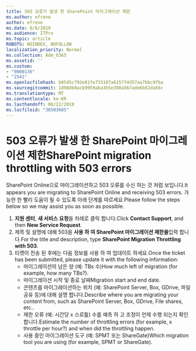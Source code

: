 ```yaml
---
title: 503 오류가 발생 한 SharePoint 마이그레이션 제한
ms.author: efrene
author: efrene
ms.date: 8/8/2019
ms.audience: ITPro
ms.topic: article
ROBOTS: NOINDEX, NOFOLLOW
localization_priority: Normal
ms.collection: Adm_O365
ms.assetid: ''
ms.custom:
- "9000136"
- "2541"
ms.openlocfilehash: b0545c792e81fe733107a6157f4d57aa7bbc9fba
ms.sourcegitcommit: 1d98db8acb9959aba3b5e308a567ade6b62da56c
ms.translationtype: MT
ms.contentlocale: ko-KR
ms.lasthandoff: 08/22/2019
ms.locfileid: "36503605"
---
```

# <a name="sharepoint-migration-throttling-with-503-errors"></a><span data-ttu-id="ff6f6-102">503 오류가 발생 한 SharePoint 마이그레이션 제한</span><span class="sxs-lookup"><span data-stu-id="ff6f6-102">SharePoint migration throttling with 503 errors</span></span>

<span data-ttu-id="ff6f6-103">SharePoint Online으로 마이그레이션하고 503 오류를 수신 하는 것 처럼 보입니다.</span><span class="sxs-lookup"><span data-stu-id="ff6f6-103">It appears you are migrating to SharePoint Online and receiving 503 errors.</span></span> <span data-ttu-id="ff6f6-104">가능한 한 빨리 도움이 될 수 있도록 아래 단계를 따르세요.</span><span class="sxs-lookup"><span data-stu-id="ff6f6-104">Please follow the steps below so we may assist you as soon as possible.</span></span> 

1. <span data-ttu-id="ff6f6-105">**지원 센터**, **새 서비스 요청**을 차례로 클릭 합니다.</span><span class="sxs-lookup"><span data-stu-id="ff6f6-105">Click **Contact Support**, and then **New Service Request**.</span></span>
2. <span data-ttu-id="ff6f6-106">제목 및 설명에 대해 503을 **사용 하 여 SharePoint 마이그레이션 제한을**입력 합니다.</span><span class="sxs-lookup"><span data-stu-id="ff6f6-106">For the title and description, type **SharePoint Migration Throttling with 503**.</span></span>
3. <span data-ttu-id="ff6f6-107">티켓이 전송 된 후에는 다음 정보를 사용 하 여 업데이트 하세요.</span><span class="sxs-lookup"><span data-stu-id="ff6f6-107">Once the ticket has been submitted, please update it with the following information:</span></span>
    - <span data-ttu-id="ff6f6-108">마이그레이션의 남은 양 (예: TBs 수)</span><span class="sxs-lookup"><span data-stu-id="ff6f6-108">How much left of migration (for example, how many TBs?).</span></span>
    - <span data-ttu-id="ff6f6-109">마이그레이션 시작 및 종료 날짜</span><span class="sxs-lookup"><span data-stu-id="ff6f6-109">Migration start and end date.</span></span>
    - <span data-ttu-id="ff6f6-110">콘텐츠를 마이그레이션하는 위치 (예: SharePoint Server, Box, GDrive, 파일 공유 등)에 대해 설명 합니다.</span><span class="sxs-lookup"><span data-stu-id="ff6f6-110">Describe where you are migrating your content from, such as SharePoint Server, Box, GDrive, File shares, etc..</span></span>
    - <span data-ttu-id="ff6f6-111">제한 오류 (예: 시간당 x 스로틀) 수를 예측 하 고 조정이 언제 수행 되는지 확인 합니다.</span><span class="sxs-lookup"><span data-stu-id="ff6f6-111">Estimate the number of throttling errors (for example, x throttle per hour?) and when did the throttling happen.</span></span>
    - <span data-ttu-id="ff6f6-112">사용 중인 마이그레이션 도구 (예: SPMT 또는 ShareGate)</span><span class="sxs-lookup"><span data-stu-id="ff6f6-112">Which migration tool you are using (for example, SPMT or ShareGate).</span></span>


